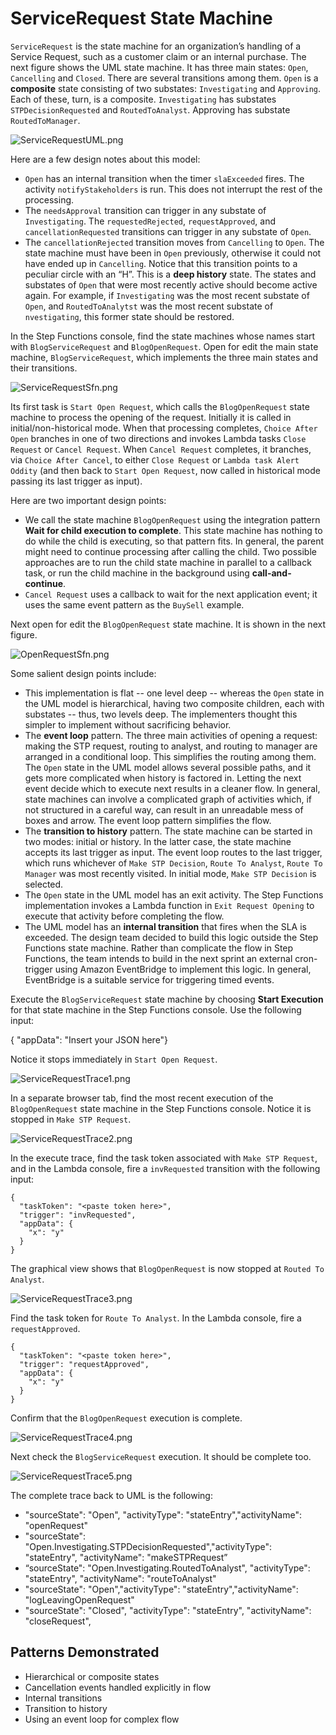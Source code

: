 # ServiceRequest State Machine

`ServiceRequest` is the state machine for an organization’s handling of a Service Request, such as a customer claim or an internal purchase. The next figure shows the UML state machine. It has three main states:  `Open`, `Cancelling` and `Closed`. There are several transitions among them. `Open` is a **composite** state consisting of two substates: `Investigating` and `Approving`. Each of these, turn, is a composite. `Investigating` has substates `STPDecisionRequested` and `RoutedToAnalyst`. Approving has substate `RoutedToManager`. 

![ServiceRequestUML.png](ServiceRequestUML.png)

Here are a few design notes about this model:
-	`Open` has an internal transition when the timer `slaExceeded` fires. The activity `notifyStakeholders` is run. This does not interrupt the rest of the processing. 
-	The `needsApproval` transition can trigger in any substate of `Investigating`. The `requestedRejected`, `requestApproved`, and `cancellationRequested` transitions can trigger in any substate of `Open`. 
-	The `cancellationRejected` transition moves from `Cancelling` to `Open`. The state machine must have been in `Open` previously, otherwise it could not have ended up in `Cancelling`. Notice that this transition points to a peculiar circle with an “H”. This is a **deep history** state. The states and substates of `Open` that were most recently active should become active again. For example, if `Investigating` was the most recent substate of `Open`, and `RoutedToAnalytst` was the most recent substate of `nvestigating`, this former state should be restored. 

In the Step Functions console, find the state machines whose names start with `BlogServiceRequest` and `BlogOpenRequest`. Open for edit the main state machine, `BlogServiceRequest`, which implements the three main states and their transitions.

![ServiceRequestSfn.png](ServiceRequestSfn.png)

Its first task is `Start Open Request`, which calls the `BlogOpenRequest` state machine to process the opening of the request. Initially it is called in initial/non-historical mode. When that processing completes, `Choice After Open` branches in one of two directions and invokes Lambda tasks  `Close Request` or `Cancel Request`. When `Cancel Request` completes, it branches, via `Choice After Cancel`, to either `Close Request` or `Lambda task Alert Oddity` (and then back to `Start Open Request`, now called in historical mode passing its last trigger as input).

Here are two important design points:
-	We call the state machine `BlogOpenRequest` using the integration pattern **Wait for child execution to complete**. This state machine has nothing to do while the child is executing, so that pattern fits. In general, the parent might need to continue processing after calling the child. Two possible approaches are to run the child state machine in parallel to a callback task, or run the child machine in the background using **call-and-continue**.
-	`Cancel Request` uses a callback to wait for the next application event; it uses the same event pattern as the `BuySell` example. 

Next open for edit the `BlogOpenRequest` state machine. It is shown in the next figure.

![OpenRequestSfn.png](OpenRequestSfn.png)
 
Some salient design points include:
-	This implementation is flat -- one level deep -- whereas the `Open` state in the UML model is hierarchical, having two composite children, each with substates  -- thus, two levels deep. The implementers thought this simpler to implement without sacrificing behavior. 
-	The **event loop** pattern. The three main activities of opening a request: making the STP request, routing to analyst, and routing to manager are arranged in a conditional loop. This simplifies the routing among them. The `Open` state in the UML model allows several possible paths, and it gets more complicated when history is factored in. Letting the next event decide which to execute next results in a cleaner flow. In general, state machines can involve a complicated graph of activities which, if not structured in a careful way, can result in an unreadable mess of boxes and arrow. The event loop pattern simplifies the flow.
-	The **transition to history** pattern. The state machine can be started in two modes: initial or history. In the latter case, the state machine accepts its last trigger as input. The event loop routes to the last trigger, which runs whichever of `Make STP Decision`, `Route To Analyst`, `Route To Manager` was most recently visited.  In initial mode, `Make STP Decision` is selected. 
-	The `Open` state in the UML model has an exit activity. The Step Functions implementation invokes a Lambda function in `Exit Request Opening` to execute that activity before completing the flow.
-	The UML model has an **internal transition** that fires when the SLA is exceeded. The design team decided to build this logic outside the Step Functions state machine. Rather than complicate the flow in Step Functions, the team intends to build in the next sprint an external cron-trigger using Amazon EventBridge to implement this logic. In general, EventBridge is a suitable service for triggering timed events. 

Execute the `BlogServiceRequest` state machine by choosing **Start Execution** for that state machine in the Step Functions console.  Use the following input:

{ "appData": "Insert your JSON here"}

Notice it stops immediately in `Start Open Request`.

![ServiceRequestTrace1.png](ServiceRequestTrace1.png)
 
In a separate browser tab, find the most recent execution of the `BlogOpenRequest` state machine in the Step Functions console.  Notice it is stopped in `Make STP Request`. 

![ServiceRequestTrace2.png](ServiceRequestTrace2.png)
 
In the execute trace, find the task token associated with `Make STP Request`, and in the Lambda console, fire a `invRequested` transition with the following input:
```
{
  "taskToken": "<paste token here>",
  "trigger": "invRequested",
  "appData": {
    "x": "y"
  }
}
```

The graphical view shows that `BlogOpenRequest` is now stopped at `Routed To Analyst`. 

![ServiceRequestTrace3.png](ServiceRequestTrace3.png)

Find the task token for `Route To Analyst`. In the Lambda console, fire a `requestApproved`. 

```
{
  "taskToken": "<paste token here>",
  "trigger": "requestApproved",
  "appData": {
    "x": "y"
  }
}
```

Confirm that the `BlogOpenRequest` execution is complete.  

![ServiceRequestTrace4.png](ServiceRequestTrace4.png)

Next check the `BlogServiceRequest` execution. It should be complete too.

![ServiceRequestTrace5.png](ServiceRequestTrace5.png)

 
The complete trace back to UML is the following:
- "sourceState": "Open", "activityType": "stateEntry","activityName": "openRequest"
- "sourceState": "Open.Investigating.STPDecisionRequested","activityType": "stateEntry", "activityName": "makeSTPRequest”
- “sourceState": "Open.Investigating.RoutedToAnalyst", "activityType": "stateEntry", "activityName": "routeToAnalyst"
- "sourceState": "Open","activityType": "stateEntry","activityName": "logLeavingOpenRequest"
- "sourceState": "Closed", "activityType": "stateEntry", "activityName": "closeRequest",

## Patterns Demonstrated
- Hierarchical or composite states
- Cancellation events handled explicitly in flow
- Internal transitions
- Transition to history
- Using an event loop for complex flow

